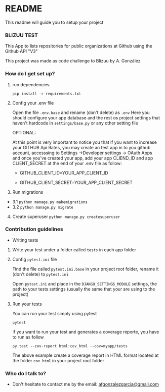 # README #

This readme will guide you to setup your project

### BLIZUU TEST ###

This App to lists repositories for public organizations at Github using the Github API "V3"

This project was made as code challenge to Blizuu by A. González

### How do I get set up? ###

1. run dependencies

   `pip install -r requirements.txt`

2. Config your .env file

    Open the file `.env.base` and rename (don't delete) as `.env`
    Here you should configure your app database and the rest os project settings that haven't hardcode in `settings/base.py` or any other setting file

    OPTIONAL:

    At this point is very important to notice you that if you want to increase your GITHUB Api Rates, you may create an test app in to you github account, accesssing to Settings ->Developer settings -> OAuth Apps and once you've created your app, add your app CLIEND_ID and app CLIENT_SECRET at the end of your .env file as follow:

    * GITHUB_CLIENT_ID=YOUR_APP_CLIENT_ID

    * GITHUB_CLIENT_SECRET=YOUR_APP_CLIENT_SECRET

3. Run migrations

* 3.1 `python manage.py makemigrations`
* 3.2 `python manage.py migrate`

4. Create superuser
`python manage.py createsuperuser`


### Contribution guidelines ###

* Writing tests
1. Write your test under a folder called `tests` in each app folder

2. Config `pytest.ini` file

   Find  the file called `pytest.ini.base` in your project root folder, rename it (don't delete) to `pytest.ini`

   Open `pytest.ini` and place in the `DJANGO_SETTINGS_MODULE` settings, the path to your tests settings  (usually the same that your are using to the project)

3. Run your tests

   You can run your test simply using pytest

   `pytest`

   If you want to run your test and generates a coverage reporte, you have to run as follow

   `py.test --cov-report html:cov_html --cov=myapp/tests`

   The above example create a coverage report in HTML format located at the folder `cov_html` in your project root folder


### Who do I talk to? ###

* Don't hesitate to contact me by the email: afgonzalezgarcia@gmail.com
